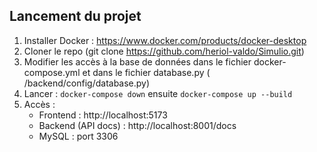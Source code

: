## Lancement du projet

1. Installer Docker : https://www.docker.com/products/docker-desktop
2. Cloner le repo (git clone https://github.com/heriol-valdo/Simulio.git)
3. Modifier les accès à la base de données dans le fichier docker-compose.yml et dans le fichier database.py ( /backend/config/database.py)
4. Lancer :  `docker-compose down`  ensuite  `docker-compose up --build`
5. Accès :
   - Frontend : http://localhost:5173
   - Backend (API docs) : http://localhost:8001/docs
   - MySQL : port 3306
